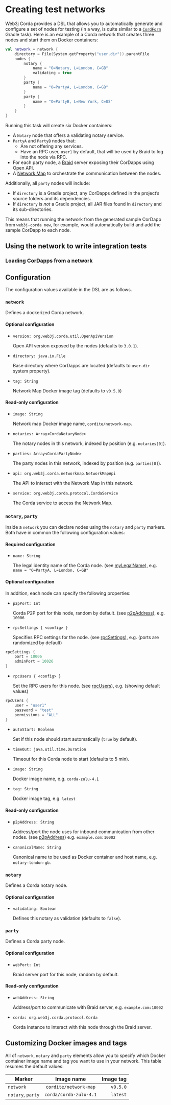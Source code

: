 Creating test networks
======================

Web3j Corda provides a DSL that allows you to automatically generate and configure a set of nodes for testing
(in a way, is quite similar to a [`CordForm`](https://docs.corda.net/generating-a-node.html#the-cordform-task) Gradle task). 
Here is an example of a Corda network that creates three nodes and start them on Docker containers:

```kotlin
val network = network {
    directory = File(System.getProperty("user.dir")).parentFile
    nodes {
        notary {
            name = "O=Notary, L=London, C=GB"
            validating = true
        }
        party {
            name = "O=PartyA, L=London, C=GB"
        }
        party {
            name = "O=PartyB, L=New York, C=US"
        }
    }
}
```

Running this task will create six Docker containers:

* A `Notary` node that offers a validating notary service.
* `PartyA` and `PartyB` nodes that:
    * Are not offering any services.
    * Have an RPC user, `user1` by default, that will be used by Braid to log into the node via RPC.
* For each party node, a [Braid](https://gitlab.com/bluebank/braid) server exposing their CorDapps using Open API.
* A [Network Map](https://gitlab.com/cordite/network-map-service) to orchestrate the communication between the nodes.

Additionally, all `party` nodes will include:

* If `directory` is a Gradle project, any CorDapps defined in the project’s source folders and its dependencies.
* If `directory` is *not* a Gradle project, all JAR files found in `directory` and its sub-directories.

This means that running the network from the generated sample CorDapp from `web3j-corda new`, for example, 
would automatically build and add the sample CorDapp to each node.

## Using the network to write integration tests

### Loading CorDapps from a network

## Configuration

The configuration values available in the DSL are as follows.

### **`network`**

Defines a dockerized Corda network.

#### Optional configuration

* `version: org.web3j.corda.util.OpenApiVersion`
    
    Open API version exposed by the nodes (defaults to `3.0.1`). 
    
* `directory: java.io.File`
    
    Base directory where CorDapps are located (defaults to `user.dir` system property).

* `tag: String`
    
    Network Map Docker image tag (defaults to `v0.5.0`)

#### Read-only configuration

* `image: String`
    
    Network map Docker image name, `cordite/network-map`.
    
* `notaries: Array<CordaNotaryNode>`
    
    The notary nodes in this network, indexed by position (e.g. `notaries[0]`).

* `parties: Array<CordaPartyNode>`
    
    The party nodes in this network, indexed by position (e.g. `parties[0]`).
    
* `api: org.web3j.corda.networkmap.NetworkMapApi`

    The API to interact with the Network Map in this network. 

* `service: org.web3j.corda.protocol.CordaService`

    The Corda service to access the Network Map.

### **`notary`**, **`party`**

Inside a `network` you can declare nodes using the `notary` and `party` markers.
Both have in common the following configuration values:

#### Required configuration

* `name: String`

    The legal identity name of the Corda node.
    (see [myLegalName](https://docs.corda.net/corda-configuration-file.html#corda-configuration-file-mylegalname)),
    e.g. `name = "O=PartyA, L=London, C=GB"`

#### Optional configuration

In addition, each node can specify the following properties:

* `p2pPort: Int`

    Corda P2P port for this node, random by default.
    (see [p2pAddress](https://docs.corda.net/corda-configuration-file.html#corda-configuration-file-p2paddress)),
    e.g. `10006`
   
* `rpcSettings { <config> }`
    
    Specifies RPC settings for the node.
    (see [rpcSettings](https://docs.corda.net/corda-configuration-file.html#corda-configuration-file-rpc-settings)),
    e.g. (ports are randomized by default)
```kotlin
rpcSettings {
    port = 10006
    adminPort = 10026
}
```

* `rpcUsers { <config> }` 
    
    Set the RPC users for this node.
    (see [rpcUsers](https://docs.corda.net/corda-configuration-file.html#corda-configuration-file-rpc-users)),
    e.g. (showing default values)
```kotlin
rpcUsers {
    user = "user1"
    password = "test"
    permissions = "ALL"
}
```

* `autoStart: Boolean`

    Set if this node should start automatically (`true` by default).
    
* `timeOut: java.util.time.Duration`

    Timeout for this Corda node to start (defaults to 5 min).
    
* `image: String`
    
    Docker image name, e.g. `corda-zulu-4.1`

* `tag: String`

    Docker image tag, e.g. `latest`
    
#### Read-only configuration

* `p2pAddress: String`

    Address/port the node uses for inbound communication from other nodes. 
    (see [p2pAddress](https://docs.corda.net/corda-configuration-file.html#corda-configuration-file-p2paddress))
     e.g. `example.com:10002`

* `canonicalName: String`

    Canonical name to be used as Docker container and host name, e.g. `notary-london-gb`.

### **`notary`**

Defines a Corda notary node.

#### Optional configuration

* `validating: Boolean`

    Defines this notary as validation (defaults to `false`).

### **`party`**

Defines a Corda party node.

#### Optional configuration

* `webPort: Int`

    Braid server port for this node, random by default.

#### Read-only configuration

* `webAddress: String`

    Address/port to communicate with Braid server, e.g. `example.com:10002`
    
* `corda: org.web3j.corda.protocol.Corda`

    Corda instance to interact with this node through the Braid server.

## Customizing Docker images and tags

All of `network`, `notary` and `party` elements allow you to specify which Docker container image name and tag you want
to use in your network. This table resumes the default values:

| Marker            |       Image name      |      Image tag      |
| ------------------|:---------------------:| -------------------:|
| `network`         | `cordite/network-map` |       `v0.5.0`      |
| `notary`, `party` | `corda/corda-zulu-4.1`|       `latest`      |
